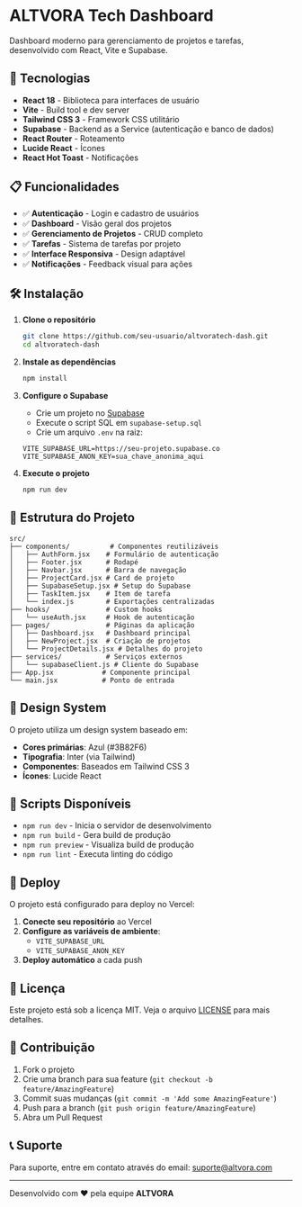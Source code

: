 # ALTVORA Tech Dashboard

Dashboard moderno para gerenciamento de projetos e tarefas, desenvolvido com React, Vite e Supabase.

## 🚀 Tecnologias

- **React 18** - Biblioteca para interfaces de usuário
- **Vite** - Build tool e dev server
- **Tailwind CSS 3** - Framework CSS utilitário
- **Supabase** - Backend as a Service (autenticação e banco de dados)
- **React Router** - Roteamento
- **Lucide React** - Ícones
- **React Hot Toast** - Notificações

## 📋 Funcionalidades

- ✅ **Autenticação** - Login e cadastro de usuários
- ✅ **Dashboard** - Visão geral dos projetos
- ✅ **Gerenciamento de Projetos** - CRUD completo
- ✅ **Tarefas** - Sistema de tarefas por projeto
- ✅ **Interface Responsiva** - Design adaptável
- ✅ **Notificações** - Feedback visual para ações

## 🛠️ Instalação

1. **Clone o repositório**

   ```bash
   git clone https://github.com/seu-usuario/altvoratech-dash.git
   cd altvoratech-dash
   ```

2. **Instale as dependências**

   ```bash
   npm install
   ```

3. **Configure o Supabase**

   - Crie um projeto no [Supabase](https://supabase.com)
   - Execute o script SQL em `supabase-setup.sql`
   - Crie um arquivo `.env` na raiz:

   ```env
   VITE_SUPABASE_URL=https://seu-projeto.supabase.co
   VITE_SUPABASE_ANON_KEY=sua_chave_anonima_aqui
   ```

4. **Execute o projeto**
   ```bash
   npm run dev
   ```

## 📁 Estrutura do Projeto

```
src/
├── components/          # Componentes reutilizáveis
│   ├── AuthForm.jsx    # Formulário de autenticação
│   ├── Footer.jsx      # Rodapé
│   ├── Navbar.jsx      # Barra de navegação
│   ├── ProjectCard.jsx # Card de projeto
│   ├── SupabaseSetup.jsx # Setup do Supabase
│   ├── TaskItem.jsx    # Item de tarefa
│   └── index.js        # Exportações centralizadas
├── hooks/              # Custom hooks
│   └── useAuth.jsx     # Hook de autenticação
├── pages/              # Páginas da aplicação
│   ├── Dashboard.jsx   # Dashboard principal
│   ├── NewProject.jsx  # Criação de projetos
│   └── ProjectDetails.jsx # Detalhes do projeto
├── services/           # Serviços externos
│   └── supabaseClient.js # Cliente do Supabase
├── App.jsx            # Componente principal
└── main.jsx           # Ponto de entrada
```

## 🎨 Design System

O projeto utiliza um design system baseado em:

- **Cores primárias**: Azul (#3B82F6)
- **Tipografia**: Inter (via Tailwind)
- **Componentes**: Baseados em Tailwind CSS 3
- **Ícones**: Lucide React

## 🔧 Scripts Disponíveis

- `npm run dev` - Inicia o servidor de desenvolvimento
- `npm run build` - Gera build de produção
- `npm run preview` - Visualiza build de produção
- `npm run lint` - Executa linting do código

## 🚀 Deploy

O projeto está configurado para deploy no Vercel:

1. **Conecte seu repositório** ao Vercel
2. **Configure as variáveis de ambiente**:
   - `VITE_SUPABASE_URL`
   - `VITE_SUPABASE_ANON_KEY`
3. **Deploy automático** a cada push

## 📄 Licença

Este projeto está sob a licença MIT. Veja o arquivo [LICENSE](LICENSE) para mais detalhes.

## 👥 Contribuição

1. Fork o projeto
2. Crie uma branch para sua feature (`git checkout -b feature/AmazingFeature`)
3. Commit suas mudanças (`git commit -m 'Add some AmazingFeature'`)
4. Push para a branch (`git push origin feature/AmazingFeature`)
5. Abra um Pull Request

## 📞 Suporte

Para suporte, entre em contato através do email: suporte@altvora.com

---

Desenvolvido com ❤️ pela equipe **ALTVORA**
